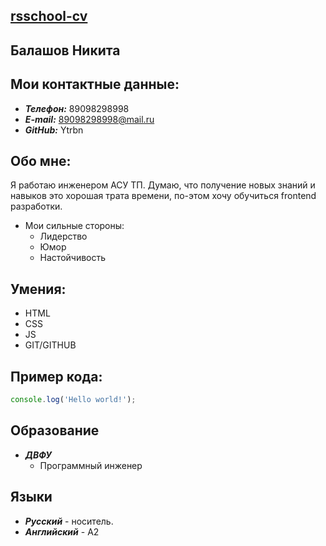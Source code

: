 ## [rsschool-cv]() ##


## Балашов Никита ##

## Мои контактные данные: ##

- ***Телефон:***  89098298998
- ***E-mail:***  89098298998@mail.ru
- ***GitHub:***  Ytrbn

## Обо мне: ##

Я работаю инженером  АСУ ТП. Думаю, что получение новых знаний и навыков это хорошая трата времени, по-этом хочу обучиться frontend разработки.

- Мои сильные стороны:
	* Лидерство
	* Юмор
	* Настойчивость 
	
## Умения: ##

* HTML
* CSS
* JS
* GIT/GITHUB

## Пример кода: ##
```javascript
console.log('Hello world!');
```

## Образование ##

* ***ДВФУ***
	* Программный инженер	 	

## Языки ##
*	***Русский*** - носитель.
*	***Английский*** - А2
